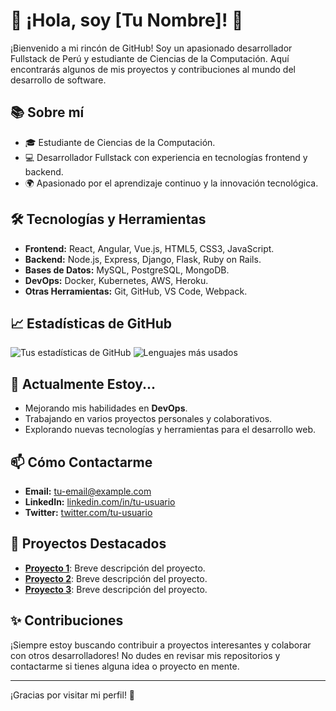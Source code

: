 # 🌟 ¡Hola, soy [Tu Nombre]! 🌟

¡Bienvenido a mi rincón de GitHub! Soy un apasionado desarrollador Fullstack de Perú y estudiante de Ciencias de la Computación. Aquí encontrarás algunos de mis proyectos y contribuciones al mundo del desarrollo de software.

## 📚 Sobre mí

- 🎓 Estudiante de Ciencias de la Computación.
- 💻 Desarrollador Fullstack con experiencia en tecnologías frontend y backend.
- 🌍 Apasionado por el aprendizaje continuo y la innovación tecnológica.

## 🛠️ Tecnologías y Herramientas

- **Frontend:** React, Angular, Vue.js, HTML5, CSS3, JavaScript.
- **Backend:** Node.js, Express, Django, Flask, Ruby on Rails.
- **Bases de Datos:** MySQL, PostgreSQL, MongoDB.
- **DevOps:** Docker, Kubernetes, AWS, Heroku.
- **Otras Herramientas:** Git, GitHub, VS Code, Webpack.

## 📈 Estadísticas de GitHub

![Tus estadísticas de GitHub](https://github-readme-stats.vercel.app/api?username=tu-usuario&show_icons=true&theme=radical)
![Lenguajes más usados](https://github-readme-stats.vercel.app/api/top-langs/?username=tu-usuario&layout=compact&theme=radical)

## 🌱 Actualmente Estoy...

- Mejorando mis habilidades en **DevOps**.
- Trabajando en varios proyectos personales y colaborativos.
- Explorando nuevas tecnologías y herramientas para el desarrollo web.

## 📫 Cómo Contactarme

- **Email:** [tu-email@example.com](mailto:tu-email@example.com)
- **LinkedIn:** [linkedin.com/in/tu-usuario](https://www.linkedin.com/in/tu-usuario)
- **Twitter:** [twitter.com/tu-usuario](https://twitter.com/tu-usuario)

## 🚀 Proyectos Destacados

- [**Proyecto 1**](https://github.com/tu-usuario/proyecto-1): Breve descripción del proyecto.
- [**Proyecto 2**](https://github.com/tu-usuario/proyecto-2): Breve descripción del proyecto.
- [**Proyecto 3**](https://github.com/tu-usuario/proyecto-3): Breve descripción del proyecto.

## ✨ Contribuciones

¡Siempre estoy buscando contribuir a proyectos interesantes y colaborar con otros desarrolladores! No dudes en revisar mis repositorios y contactarme si tienes alguna idea o proyecto en mente.

---

¡Gracias por visitar mi perfil! 🚀
